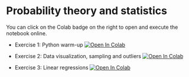 # Probability theory and statistics

You can click on the Colab badge on the right to open and execute the notebook online.


- Exercise 1: Python warm-up [![Open In Colab](https://colab.research.google.com/assets/colab-badge.svg)](https://colab.research.google.com/github/centre-for-humanities-computing/quantitative-methods/blob/main/exercises/Probability_theory_and_statistics/exercise_1.ipynb)

- Exercise 2: Data visualization, sampling and outliers [![Open In Colab](https://colab.research.google.com/assets/colab-badge.svg)](https://colab.research.google.com/github/centre-for-humanities-computing/quantitative-methods/blob/main/exercises/Probability_theory_and_statistics/exercise_2.ipynb)

- Exercise 3: Linear regressions [![Open In Colab](https://colab.research.google.com/assets/colab-badge.svg)](https://colab.research.google.com/github/centre-for-humanities-computing/quantitative-methods/blob/main/exercises/Probability_theory_and_statistics/exercise_3.ipynb)